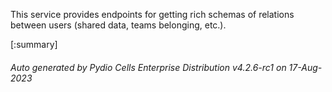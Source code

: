 






This service provides endpoints for getting rich schemas of relations between users (shared data, teams belonging, etc.).

[:summary]

###### Auto generated by Pydio Cells Enterprise Distribution v4.2.6-rc1 on 17-Aug-2023
